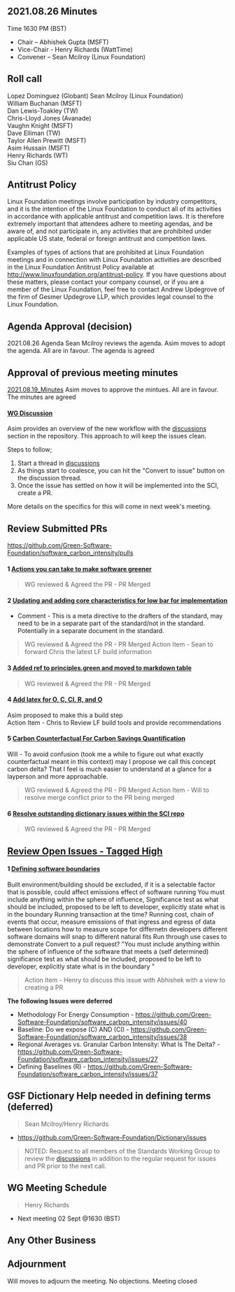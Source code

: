 ## 2021.08.26 Minutes
Time 1630 PM (BST)

- Chair – Abhishek Gupta (MSFT)
- Vice-Chair - Henry Richards (WattTime)
- Convener – Sean Mcilroy (Linux Foundation)
  
## Roll call
 Lopez Dominguez (Globant)
 Sean Mcilroy (Linux Foundation) <br>
 William Buchanan (MSFT) <br>
 Dan Lewis-Toakley (TW) <br>
 Chris-Lloyd Jones (Avanade) <br>
 Vaughn Knight (MSFT)<br>
 Dave Elliman (TW) <br>
 Taylor Allen Prewitt (MSFT) <br>
 Asim Hussain (MSFT)<br>
 Henry Richards (WT)<br>
 Siu Chan (GS)<br>
  
## Antitrust Policy
Linux Foundation meetings involve participation by industry competitors, and it is the intention of the Linux Foundation to conduct 
all of its activities in accordance with applicable antitrust and competition laws. 
It is therefore extremely important that attendees adhere to meeting agendas, and be aware of, and not participate in, any activities 
that are prohibited under applicable US state, federal or foreign antitrust and competition laws.

Examples of types of actions that are prohibited at Linux Foundation meetings and in connection with Linux Foundation activities are 
described in the Linux Foundation Antitrust Policy available at http://www.linuxfoundation.org/antitrust-policy. 
If you have questions about these matters, please contact your company counsel, or if you are a member of the Linux Foundation, 
feel free to contact Andrew Updegrove of the firm of Gesmer Updegrove LLP, which provides legal counsel to the Linux Foundation.
  
## Agenda Approval (decision) 
2021.08.26 Agenda
Sean Mcilroy reviews the agenda. Asim moves to adopt the agenda. All are in favour. The agenda is agreed
  
## Approval of previous meeting minutes
[2021.08.19_Minutes](https://github.com/Green-Software-Foundation/standards_wg/blob/main/Agenda_Minutes/2021.08.19_minutes.md)
Asim moves to approve the mintues. All are in favour. The minutes are agreed

#### [WG Discussion](https://github.com/Green-Software-Foundation/software_carbon_intensity/discussions)
Asim provides an overview of the new workflow with the [discussions](https://github.com/Green-Software-Foundation/software_carbon_intensity/discussions) section in the repository. 
This approach to will keep the issues clean.

Steps to follow;
1. Start a thread in [discussions](https://github.com/Green-Software-Foundation/software_carbon_intensity/discussions)
2. As things start to coalesce, you can hit the "Convert to issue" button on the discussion thread.
3. Once the issue has settled on how it will be implemented into the SCI, create a PR.

More details on the specifics for this will come in next week's meeting.

## Review Submitted PRs
https://github.com/Green-Software-Foundation/software_carbon_intensity/pulls

#### 1 [Actions you can take to make software greener](https://github.com/Green-Software-Foundation/software_carbon_intensity/pull/42)
> WG reviewed & Agreed the PR - PR Merged

#### 2 [Updating and adding core characteristics for low bar for implementation](https://github.com/Green-Software-Foundation/software_carbon_intensity/pull/43)
- Comment - This is a meta directive to the drafters of the standard, may need to be in a separate part of the standard/not in the standard. Potentially in a separate document in the standard.
> WG reviewed & Agreed the PR - PR Merged
>Action Item - Sean to forward Chris the latest LF build information

#### 3 [Added ref to principles.green and moved to markdown table](https://github.com/Green-Software-Foundation/software_carbon_intensity/pull/44)
> WG reviewed & Agreed the PR - PR Merged

#### 4 [Add latex for O, C, CI, R, and O](https://github.com/Green-Software-Foundation/software_carbon_intensity/pulls/39)
Asim proposed to make this a build step <br>
Action Item - Chris to Review LF build tools and provide recommendations

#### 5 [Carbon Counterfactual For Carbon Savings Quantification](https://github.com/Green-Software-Foundation/software_carbon_intensity/pull/46)
Will - To avoid confusion (took me a while to figure out what exactly counterfactual meant in this context) may I propose we call this concept carbon delta? That I feel is much easier to understand at a glance for a layperson and more approachable.
> WG reviewed & Agreed the PR - PR Merged
> Action Item - Will to resolve merge conflict prior to the PR being merged

#### 6 [Resolve outstanding dictionary issues within the SCI repo](https://github.com/Green-Software-Foundation/Dictionary/pull/2)
> WG reviewed & Agreed the PR - PR Merged


## [Review Open Issues - Tagged High](https://github.com/Green-Software-Foundation/software_carbon_intensity/issues?q=is%3Aissue+is%3Aopen+label%3Ahigh)

#### 1 [Defining software boundaries](https://github.com/Green-Software-Foundation/software_carbon_intensity/issues/56)
Built environment/building should be excluded, if it is a selectable factor that is possible, could affect emissions effect of software running
You must include anything within the sphere of influence, Significance test as what should be included, proposed to be left to developer, explicitly state what is in the boundary
Running transaction at the time? Running cost, chain of events that occur, measure emissions of that ingress and egress of data between locations how to measure scope for differnetn developers
different software domains will snap to different natural fits Run through use cases to demonstrate Convert to a pull request?
"You must include anything within the sphere of influence of the software that meets a (self determined) significance test as what should be included, proposed to be left to developer, explicitly state what is in the boundary "

> Action Item - Henry to discuss this issue with Abhishek with a view to creating a PR

**The following Issues were deferred** 
- Methodology For Energy Consumption - https://github.com/Green-Software-Foundation/software_carbon_intensity/issues/40
- Baseline: Do we expose (C) AND (CI) - https://github.com/Green-Software-Foundation/software_carbon_intensity/issues/38
- Regional Averages vs. Granular Carbon Intensity: What Is The Delta? - https://github.com/Green-Software-Foundation/software_carbon_intensity/issues/27
- Defining Baselines (R) - https://github.com/Green-Software-Foundation/software_carbon_intensity/issues/37

## GSF Dictionary Help needed in defining terms (deferred)
> Sean Mcilroy/Henry Richards
- https://github.com/Green-Software-Foundation/Dictionary/issues


> NOTED: Request to all members of the Standards Working Group to review the [discussions](https://github.com/Green-Software-Foundation/software_carbon_intensity/discussions) in addition to the regular request for issues and PR prior to the next call.

## WG Meeting Schedule
> Henry Richards
- Next meeting 02 Sept @1630 (BST) 

## Any Other Business

## Adjournment
Will moves to adjourn the meeting. No objections. Meeting closed
